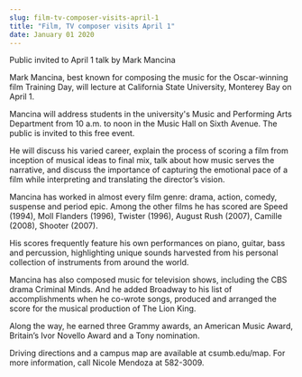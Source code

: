 ```yaml
---
slug: film-tv-composer-visits-april-1
title: "Film, TV composer visits April 1"
date: January 01 2020
---
```


 
<p>Public invited to April 1 talk by Mark Mancina</p>
<p>
  Mark Mancina, best known for composing the music for the Oscar&#45;winning
  film Training Day, will lecture at California State University, Monterey Bay
  on April 1.
</p>
<p>
  Mancina will address students in the university's Music and Performing Arts
  Department from 10 a.m. to noon in the Music Hall on Sixth Avenue. The public
  is invited to this free event.
</p>
<p>
  He will discuss his varied career, explain the process of scoring a film from
  inception of musical ideas to final mix, talk about how music serves the
  narrative, and discuss the importance of capturing the emotional pace of a
  film while interpreting and translating the director’s vision.
</p>
<p>
  Mancina has worked in almost every film genre: drama, action, comedy, suspense
  and period epic. Among the other films he has scored are Speed &#40;1994&#41;,
  Moll Flanders &#40;1996&#41;, Twister &#40;1996&#41;, August Rush
  &#40;2007&#41;, Camille &#40;2008&#41;, Shooter &#40;2007&#41;.
</p>
<p>
  His scores frequently feature his own performances on piano, guitar, bass and
  percussion, highlighting unique sounds harvested from his personal collection
  of instruments from around the world.
</p>
<p>
  Mancina has also composed music for television shows, including the CBS drama
  Criminal Minds. And he added Broadway to his list of accomplishments when he
  co&#45;wrote songs, produced and arranged the score for the musical production
  of The Lion King.
</p>
<p>
  Along the way, he earned three Grammy awards, an American Music Award,
  Britain’s Ivor Novello Award and a Tony nomination.
</p>
<p>
  Driving directions and a campus map are available at csumb.edu/map. For more
  information, call Nicole Mendoza at 582&#45;3009.
</p>
 
